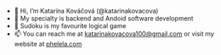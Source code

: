 - 👋 Hi, I’m Katarína Kováčová (@katarinakovacova)
- 👀 My specialty is backend and Andoid software development
- 🌱 Sudoku is my favourite logical game
- 📫 You can reach me at katarinakovacova100@gmail.com or visit my website at [phelela.com](https://phelela.com)

<!---
katarinakovacova/katarinakovacova is a ✨ special ✨ repository because its `README.md` (this file) appears on your GitHub profile.
You can click the Preview link to take a look at your changes.
--->
